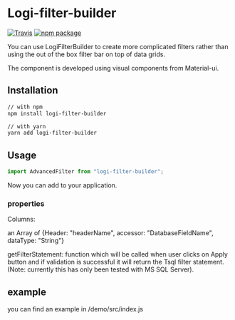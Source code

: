 # Logi-filter-builder

[![Travis][build-badge]][build]
[![npm package][npm-badge]][npm]

You can use LogiFilterBuilder to create more complicated filters rather than using the out of the box filter bar on top of data grids.

The component is developed using visual components from Material-ui.

## Installation

```sh
// with npm
npm install logi-filter-builder

// with yarn
yarn add logi-filter-builder
```

## Usage

```js
import AdvancedFilter from "logi-filter-builder";
```

Now you can add <AdvancedFilter> to your application.

### properties

Columns:

an Array of {Header: "headerName", accessor: "DatabaseFieldName", dataType: "String"}

getFilterStatement: function which will be called when user clicks on Apply button and if validation is successful it will return the Tsql filter statement. (Note: currently this has only been tested with MS SQL Server).

## example

you can find an example in /demo/src/index.js

[build-badge]: https://img.shields.io/travis/user/repo/master.png?style=flat-square
[build]: https://travis-ci.org/logipro/logi-filter-builder
[npm-badge]: https://img.shields.io/npm/v/npm-package.png?style=flat-square
[npm]: https://www.npmjs.org/package/npm-package
